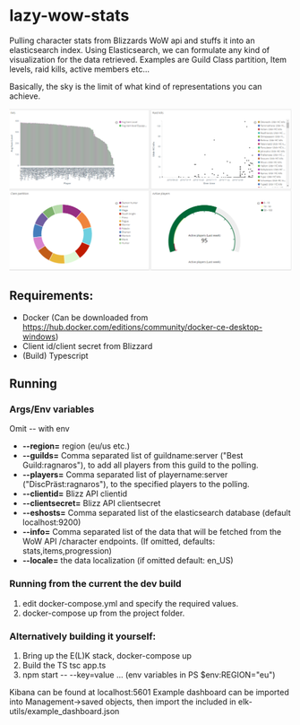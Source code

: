 # lazy-wow-stats

Pulling character stats from Blizzards WoW api and stuffs it into an elasticsearch index.
Using Elasticsearch, we can formulate any kind of visualization for the data retrieved. Examples are Guild Class partition, Item levels, raid kills, active members etc...

Basically, the sky is the limit of what kind of representations you can achieve.


![alt text](https://github.com/deadl1f7/lazy-wow-stats/blob/master/elk-utils/dashboard_example.PNG)

## Requirements:
- Docker (Can be downloaded from https://hub.docker.com/editions/community/docker-ce-desktop-windows)
- Client id/client secret from Blizzard 
- (Build) Typescript

## Running 

###	Args/Env variables

Omit -- with env

- **--region=** region (eu/us etc.)
- **--guilds=** Comma separated list of guildname:server ("Best Guild:ragnaros"), to add all players from this guild to the polling.
- **--players=** Comma separated list of playername:server ("DiscPräst:ragnaros"), to the specified players to the polling.
- **--clientid=** Blizz API clientid
- **--clientsecret=** Blizz API clientsecret
- **--eshosts=** Comma separated list of the elasticsearch database (default localhost:9200)
- **--info=** Comma separated list of the data that will be fetched from the WoW API /character endpoints. 
(If omitted, defaults: stats,items,progression)
- **--locale=** the data localization (if omitted default: en_US)

### Running from the current the dev build
1.  edit docker-compose.yml and specify the required values.
2.  docker-compose up from the project folder.

### Alternatively building it yourself:
1.  Bring up the E(L)K stack, docker-compose up
2.	Build the TS tsc app.ts
3.	npm start -- --key=value ... (env variables in PS $env:REGION="eu")

Kibana can be found at localhost:5601
Example dashboard can be imported into Management->saved objects, then import the included in elk-utils/example_dashboard.json

